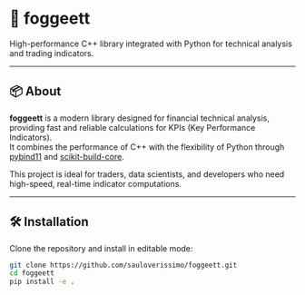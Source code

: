 # 🚀 foggeett

High-performance C++ library integrated with Python for technical analysis and trading indicators.

---

## 📦 About

**foggeett** is a modern library designed for financial technical analysis, providing fast and reliable calculations for KPIs (Key Performance Indicators).  
It combines the performance of C++ with the flexibility of Python through [pybind11](https://pybind11.readthedocs.io/) and [scikit-build-core](https://scikit-build-core.readthedocs.io/).

This project is ideal for traders, data scientists, and developers who need high-speed, real-time indicator computations.

---

## 🛠️ Installation

Clone the repository and install in editable mode:

```bash
git clone https://github.com/sauloverissimo/foggeett.git
cd foggeett
pip install -e .

